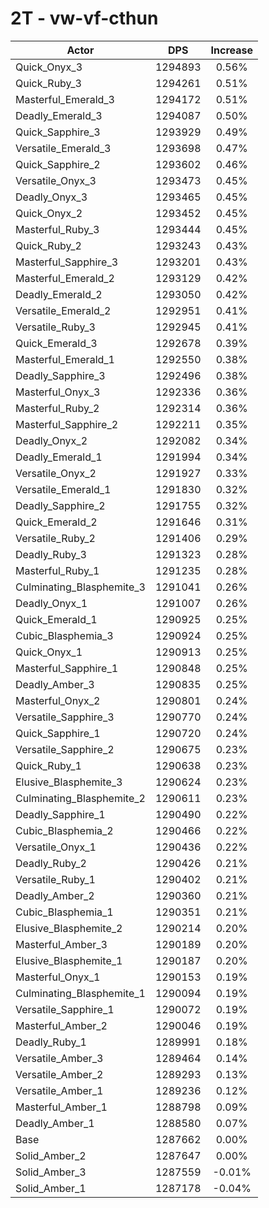 # 2T - vw-vf-cthun
| Actor | DPS | Increase |
|---|:---:|:---:|
|Quick_Onyx_3|1294893|0.56%|
|Quick_Ruby_3|1294261|0.51%|
|Masterful_Emerald_3|1294172|0.51%|
|Deadly_Emerald_3|1294087|0.50%|
|Quick_Sapphire_3|1293929|0.49%|
|Versatile_Emerald_3|1293698|0.47%|
|Quick_Sapphire_2|1293602|0.46%|
|Versatile_Onyx_3|1293473|0.45%|
|Deadly_Onyx_3|1293465|0.45%|
|Quick_Onyx_2|1293452|0.45%|
|Masterful_Ruby_3|1293444|0.45%|
|Quick_Ruby_2|1293243|0.43%|
|Masterful_Sapphire_3|1293201|0.43%|
|Masterful_Emerald_2|1293129|0.42%|
|Deadly_Emerald_2|1293050|0.42%|
|Versatile_Emerald_2|1292951|0.41%|
|Versatile_Ruby_3|1292945|0.41%|
|Quick_Emerald_3|1292678|0.39%|
|Masterful_Emerald_1|1292550|0.38%|
|Deadly_Sapphire_3|1292496|0.38%|
|Masterful_Onyx_3|1292336|0.36%|
|Masterful_Ruby_2|1292314|0.36%|
|Masterful_Sapphire_2|1292211|0.35%|
|Deadly_Onyx_2|1292082|0.34%|
|Deadly_Emerald_1|1291994|0.34%|
|Versatile_Onyx_2|1291927|0.33%|
|Versatile_Emerald_1|1291830|0.32%|
|Deadly_Sapphire_2|1291755|0.32%|
|Quick_Emerald_2|1291646|0.31%|
|Versatile_Ruby_2|1291406|0.29%|
|Deadly_Ruby_3|1291323|0.28%|
|Masterful_Ruby_1|1291235|0.28%|
|Culminating_Blasphemite_3|1291041|0.26%|
|Deadly_Onyx_1|1291007|0.26%|
|Quick_Emerald_1|1290925|0.25%|
|Cubic_Blasphemia_3|1290924|0.25%|
|Quick_Onyx_1|1290913|0.25%|
|Masterful_Sapphire_1|1290848|0.25%|
|Deadly_Amber_3|1290835|0.25%|
|Masterful_Onyx_2|1290801|0.24%|
|Versatile_Sapphire_3|1290770|0.24%|
|Quick_Sapphire_1|1290720|0.24%|
|Versatile_Sapphire_2|1290675|0.23%|
|Quick_Ruby_1|1290638|0.23%|
|Elusive_Blasphemite_3|1290624|0.23%|
|Culminating_Blasphemite_2|1290611|0.23%|
|Deadly_Sapphire_1|1290490|0.22%|
|Cubic_Blasphemia_2|1290466|0.22%|
|Versatile_Onyx_1|1290436|0.22%|
|Deadly_Ruby_2|1290426|0.21%|
|Versatile_Ruby_1|1290402|0.21%|
|Deadly_Amber_2|1290360|0.21%|
|Cubic_Blasphemia_1|1290351|0.21%|
|Elusive_Blasphemite_2|1290214|0.20%|
|Masterful_Amber_3|1290189|0.20%|
|Elusive_Blasphemite_1|1290187|0.20%|
|Masterful_Onyx_1|1290153|0.19%|
|Culminating_Blasphemite_1|1290094|0.19%|
|Versatile_Sapphire_1|1290072|0.19%|
|Masterful_Amber_2|1290046|0.19%|
|Deadly_Ruby_1|1289991|0.18%|
|Versatile_Amber_3|1289464|0.14%|
|Versatile_Amber_2|1289293|0.13%|
|Versatile_Amber_1|1289236|0.12%|
|Masterful_Amber_1|1288798|0.09%|
|Deadly_Amber_1|1288580|0.07%|
|Base|1287662|0.00%|
|Solid_Amber_2|1287647|0.00%|
|Solid_Amber_3|1287559|-0.01%|
|Solid_Amber_1|1287178|-0.04%|

